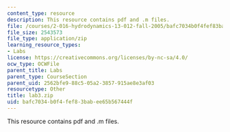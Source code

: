 ```yaml
---
content_type: resource
description: This resource contains pdf and .m files.
file: /courses/2-016-hydrodynamics-13-012-fall-2005/bafc7034b0f4fef83babee65b567444f_lab3.zip
file_size: 2543573
file_type: application/zip
learning_resource_types:
- Labs
license: https://creativecommons.org/licenses/by-nc-sa/4.0/
ocw_type: OCWFile
parent_title: Labs
parent_type: CourseSection
parent_uid: 2562bfe9-88c5-05a2-3857-915ae8e3af03
resourcetype: Other
title: lab3.zip
uid: bafc7034-b0f4-fef8-3bab-ee65b567444f
---
```

This resource contains pdf and .m files.